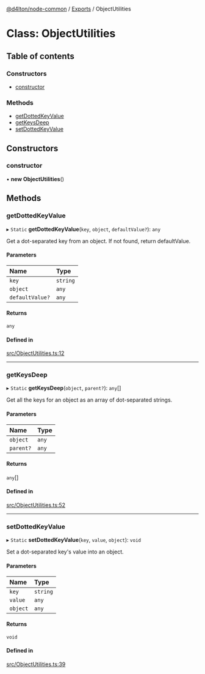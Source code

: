 [@d4lton/node-common](../README.md) / [Exports](../modules.md) / ObjectUtilities

# Class: ObjectUtilities

## Table of contents

### Constructors

- [constructor](ObjectUtilities.md#constructor)

### Methods

- [getDottedKeyValue](ObjectUtilities.md#getdottedkeyvalue)
- [getKeysDeep](ObjectUtilities.md#getkeysdeep)
- [setDottedKeyValue](ObjectUtilities.md#setdottedkeyvalue)

## Constructors

### constructor

• **new ObjectUtilities**()

## Methods

### getDottedKeyValue

▸ `Static` **getDottedKeyValue**(`key`, `object`, `defaultValue?`): `any`

Get a dot-separated key from an object. If not found, return defaultValue.

#### Parameters

| Name | Type |
| :------ | :------ |
| `key` | `string` |
| `object` | `any` |
| `defaultValue?` | `any` |

#### Returns

`any`

#### Defined in

[src/ObjectUtilities.ts:12](https://github.com/d4lton/node-common/blob/5a7ce4e/src/ObjectUtilities.ts#L12)

___

### getKeysDeep

▸ `Static` **getKeysDeep**(`object`, `parent?`): `any`[]

Get all the keys for an object as an array of dot-separated strings.

#### Parameters

| Name | Type |
| :------ | :------ |
| `object` | `any` |
| `parent?` | `any` |

#### Returns

`any`[]

#### Defined in

[src/ObjectUtilities.ts:52](https://github.com/d4lton/node-common/blob/5a7ce4e/src/ObjectUtilities.ts#L52)

___

### setDottedKeyValue

▸ `Static` **setDottedKeyValue**(`key`, `value`, `object`): `void`

Set a dot-separated key's value into an object.

#### Parameters

| Name | Type |
| :------ | :------ |
| `key` | `string` |
| `value` | `any` |
| `object` | `any` |

#### Returns

`void`

#### Defined in

[src/ObjectUtilities.ts:39](https://github.com/d4lton/node-common/blob/5a7ce4e/src/ObjectUtilities.ts#L39)
